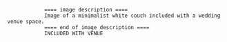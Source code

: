 
                ==== image description ====
                Image of a minimalist white couch included with a wedding venue space.
                ==== end of image description ====
                INCLUDED WITH VENUE